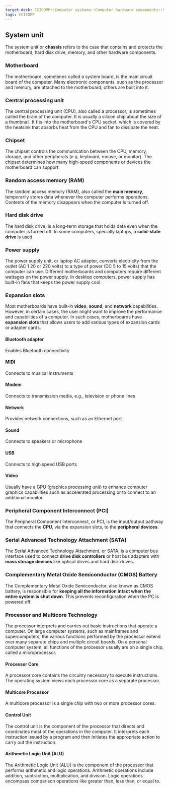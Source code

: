 ```yaml
---
target-deck: CCICOMP::Computer systems::Computer hardware components::System unit components
tags: CCICOMP
---
```


## System unit

The system unit or **chassis** refers to the case that contains and protects the motherboard, hard disk drive, memory, and other hardware components.
<!--ID: 1701506387484-->


### Motherboard

The motherboard, sometimes called a system board, is the main circuit board of the computer. Many electronic components, such as the processor and memory, are attached to the motherboard; others are built into it.
<!--ID: 1701506387493-->


### Central processing unit

The central processing unit (CPU), also called a processor, is sometimes called the brain of the computer. It is usually a silicon chip about the size of a thumbnail. It fits into the motherboard's CPU socket, which is covered by the heatsink that absorbs heat from the CPU and fan to dissipate the heat.
<!--ID: 1701506387499-->


### Chipset

The chipset controls the communication between the CPU, memory, storage, and other peripherals (e.g. keyboard, mouse, or monitor). The chipset determines how many high-speed components or devices the motherboard can support.
<!--ID: 1701506387505-->


### Random access memory (RAM)

The random access memory (RAM), also called the **main memory**, temporarily stores data whenever the computer performs operations. Contents of the memory disappears when the computer is turned off.
<!--ID: 1701506387510-->


### Hard disk drive

The hard disk drive, is a long-term storage that holds data even when the computer is turned off. In some computers, specially laptops, a **solid-state drive** is used.
<!--ID: 1701506387514-->


### Power supply

The power supply unit, or laptop AC adapter, converts electricity from the outlet (AC 1 20 or 220 volts) to a type of power (DC 5 to 15 volts) that the computer can use. Different motherboards and computers require different wattages on the power supply. In desktop computers, power supply has built-in fans that keeps the power supply cool.
<!--ID: 1701506387519-->


### Expansion slots

Most motherboards have built-in **video**, **sound**, and **network** capabilities. However, in certain cases, the user might want to improve the performance and capabilities of a computer. In such cases, motherboards have **expansion slots** that allows users to add various types of expansion cards or adapter cards. 
<!--ID: 1701506387523-->


#### Bluetooth adapter

Enables Bluetooth connectivity
<!--ID: 1701506387528-->


#### MIDl

Connects to musical instruments
<!--ID: 1701506387533-->


#### Modem

Connects to transmission media, e.g., television or phone lines
<!--ID: 1701506387537-->


#### Network

Provides network connections, such as an Ethernet port
<!--ID: 1701506387542-->


#### Sound

Connects to speakers or microphone
<!--ID: 1701506387546-->


#### USB

Connects to high speed USB ports
<!--ID: 1701506387551-->


#### Video

Usually have a GPU (graphics processing unit) to enhance computer graphics capabilities such as
accelerated processing or to connect to an additional monitor
<!--ID: 1701506387556-->


### Peripheral Component Interconnect (PCI)

The Peripheral Component Interconnect, or PCI, is the input/output pathway that connects the **CPU**, via the expansion slots, to the **peripheral devices**.
<!--ID: 1701506387561-->


### Serial Advanced Technology Attachment (SATA)

The Serial Advanced Technology Attachment, or SATA, is a computer bus interface used to connect **drive disk controllers** or host bus adapters with **mass storage devices** like optical drives and hard disk drives.
<!--ID: 1701506387566-->


### Complementary Metal Oxide Semiconductor (CMOS) Battery

The Complementary Metal Oxide Semiconductor, also known as CMOS battery, is responsible for **keeping all the information intact when the entire system is shut down**. This prevents reconfiguration when the PC is powered off.
<!--ID: 1701506387570-->


### Processor and Multicore Technology

The processor interprets and carries out basic instructions that operate a computer. On large computer systems, such as mainframes and supercomputers, the various functions performed by the processor extend over many separate chips and multiple circuit boards. On a personal computer system, all functions of the processor usually are on a single chip, called a microprocessor.
<!--ID: 1701506387575-->


#### Processor Core

A processor core contains the circuitry necessary to execute instructions. The operating system views each processor core as a separate processor.
<!--ID: 1701506387580-->


#### Multicore Processor

A multicore processor is a single chip with two or more processor cores.
<!--ID: 1701506387584-->


#### Control Unit

The control unit is the component of the processor that directs and coordinates most of the operations in the computer. It interprets each instruction issued by a program and then initiates the appropriate action to carry out the instruction.
<!--ID: 1701506387587-->


#### Arithmetic Logic Unit (ALU)

The Arithmetic Logic Unit (ALU) is the component of the processor that performs arithmetic and logic operations. Arithmetic operations include addition, subtraction, multiplication, and division. Logic operations encompass comparison operations like greater than, less than, or equal to.
<!--ID: 1701506387591-->
